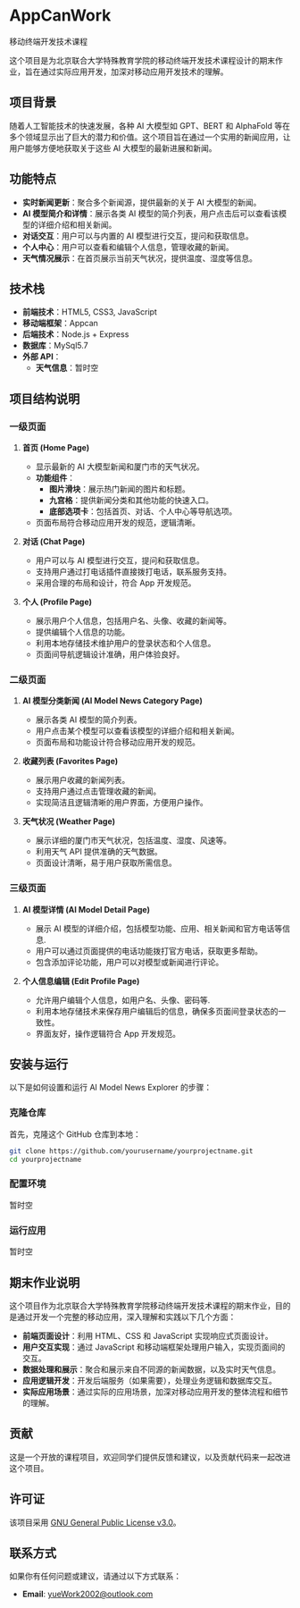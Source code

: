 # AppCanWork

移动终端开发技术课程

这个项目是为北京联合大学特殊教育学院的移动终端开发技术课程设计的期末作业，旨在通过实际应用开发，加深对移动应用开发技术的理解。

## 项目背景

随着人工智能技术的快速发展，各种 AI 大模型如 GPT、BERT 和 AlphaFold 等在多个领域显示出了巨大的潜力和价值。这个项目旨在通过一个实用的新闻应用，让用户能够方便地获取关于这些 AI 大模型的最新进展和新闻。

## 功能特点

- **实时新闻更新**：聚合多个新闻源，提供最新的关于 AI 大模型的新闻。
- **AI 模型简介和详情**：展示各类 AI 模型的简介列表，用户点击后可以查看该模型的详细介绍和相关新闻。
- **对话交互**：用户可以与内置的 AI 模型进行交互，提问和获取信息。
- **个人中心**：用户可以查看和编辑个人信息，管理收藏的新闻。
- **天气情况展示**：在首页展示当前天气状况，提供温度、湿度等信息。

## 技术栈

- **前端技术**：HTML5, CSS3, JavaScript
- **移动端框架**：Appcan
- **后端技术**：Node.js + Express
- **数据库**：MySql5.7
- **外部 API**：
  - **天气信息**：暂时空

## 项目结构说明

### 一级页面

1. **首页 (Home Page)**
   - 显示最新的 AI 大模型新闻和厦门市的天气状况。
   - **功能组件**：
     - **图片滑块**：展示热门新闻的图片和标题。
     - **九宫格**：提供新闻分类和其他功能的快速入口。
     - **底部选项卡**：包括首页、对话、个人中心等导航选项。
   - 页面布局符合移动应用开发的规范，逻辑清晰。

2. **对话 (Chat Page)**
   - 用户可以与 AI 模型进行交互，提问和获取信息。
   - 支持用户通过打电话插件直接拨打电话，联系服务支持。
   - 采用合理的布局和设计，符合 App 开发规范。

3. **个人 (Profile Page)**
   - 展示用户个人信息，包括用户名、头像、收藏的新闻等。
   - 提供编辑个人信息的功能。
   - 利用本地存储技术维护用户的登录状态和个人信息。
   - 页面间导航逻辑设计准确，用户体验良好。

### 二级页面

1. **AI 模型分类新闻 (AI Model News Category Page)**
   - 展示各类 AI 模型的简介列表。
   - 用户点击某个模型可以查看该模型的详细介绍和相关新闻。
   - 页面布局和功能设计符合移动应用开发的规范。

2. **收藏列表 (Favorites Page)**
   - 展示用户收藏的新闻列表。
   - 支持用户通过点击管理收藏的新闻。
   - 实现简洁且逻辑清晰的用户界面，方便用户操作。

3. **天气状况 (Weather Page)**
   - 展示详细的厦门市天气状况，包括温度、湿度、风速等。
   - 利用天气 API 提供准确的天气数据。
   - 页面设计清晰，易于用户获取所需信息。

### 三级页面

1. **AI 模型详情 (AI Model Detail Page)**
   - 展示 AI 模型的详细介绍，包括模型功能、应用、相关新闻和官方电话等信息.
   - 用户可以通过页面提供的电话功能拨打官方电话，获取更多帮助。
   - 包含添加评论功能，用户可以对模型或新闻进行评论。

2. **个人信息编辑 (Edit Profile Page)**
   - 允许用户编辑个人信息，如用户名、头像、密码等.
   - 利用本地存储技术来保存用户编辑后的信息，确保多页面间登录状态的一致性。
   - 界面友好，操作逻辑符合 App 开发规范。

## 安装与运行

以下是如何设置和运行 AI Model News Explorer 的步骤：

### 克隆仓库

首先，克隆这个 GitHub 仓库到本地：

```bash
git clone https://github.com/yourusername/yourprojectname.git
cd yourprojectname
```

### 配置环境

暂时空

### 运行应用

暂时空

## 期末作业说明

这个项目作为北京联合大学特殊教育学院移动终端开发技术课程的期末作业，目的是通过开发一个完整的移动应用，深入理解和实践以下几个方面：

- **前端页面设计**：利用 HTML、CSS 和 JavaScript 实现响应式页面设计。
- **用户交互实现**：通过 JavaScript 和移动端框架处理用户输入，实现页面间的交互。
- **数据处理和展示**：聚合和展示来自不同源的新闻数据，以及实时天气信息。
- **应用逻辑开发**：开发后端服务（如果需要），处理业务逻辑和数据库交互。
- **实际应用场景**：通过实际的应用场景，加深对移动应用开发的整体流程和细节的理解。

## 贡献

这是一个开放的课程项目，欢迎同学们提供反馈和建议，以及贡献代码来一起改进这个项目。

## 许可证

该项目采用 [GNU General Public License v3.0](./LICENSE)。

## 联系方式

如果你有任何问题或建议，请通过以下方式联系：

- **Email**: yueWork2002@outlook.com
